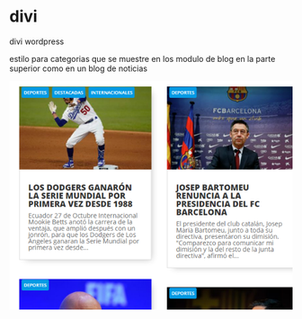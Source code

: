 # divi
divi wordpress

estilo para categorias que se muestre en los modulo de blog en la parte superior como en un blog de noticias 

[![divi](https://raw.githubusercontent.com/kevinm9/divi/main/capture.png)](https://raw.githubusercontent.com/kevinm9/divi/main/capture.png)






